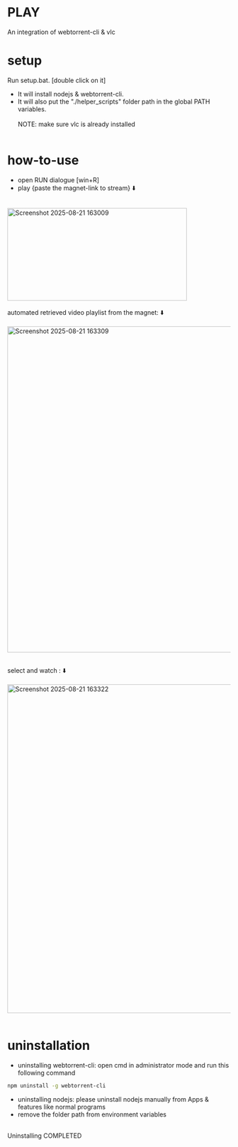 # PLAY 
An integration of webtorrent-cli & vlc
<br>
# setup
Run setup.bat. [double click on it]
<br>
- It will install nodejs & webtorrent-cli.<br>
- It will also put the "./helper_scripts" folder path in the global PATH variables.
<br><br>
NOTE: make sure vlc is already installed
<br><br>
# how-to-use
- open RUN dialogue [win+R]<br>
- play {paste the magnet-link to stream} ⬇️
<br/><br/>
<img width="405" height="209" alt="Screenshot 2025-08-21 163009" src="https://github.com/user-attachments/assets/dce4c0d8-c22c-4d92-880c-4cd666290257" />
<br/><br/>
automated retrieved video playlist from the magnet: ⬇️
<br/>
<br/>
<img width="917" height="736" alt="Screenshot 2025-08-21 163309" src="https://github.com/user-attachments/assets/e6792d8c-437d-4532-932e-337184891217" />
<br><br>

select and watch : ⬇️
<br/>
<br/>
<img width="912" height="742" alt="Screenshot 2025-08-21 163322" src="https://github.com/user-attachments/assets/e526abe5-2b65-43f8-9125-ea3f789f921d" />
<br><br>

# uninstallation
- uninstalling webtorrent-cli: open cmd in administrator mode and run this following command
```bash
npm uninstall -g webtorrent-cli
```
- uninstalling nodejs: please uninstall nodejs manually from Apps & features like normal programs
- remove the folder path from environment variables
<br>
Uninstalling COMPLETED
